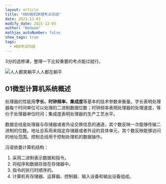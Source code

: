 ```yaml
---
layout: article
title: "HBU微机原理考点总结"
date: 2021-12-03
modify_date: 2021-12-03
author: "Bedoom"
mathjax_autoNumber: false
show_tags: true
tags:
  - HBU考试内容
---
```


3分的选修课，整理一下比较重要的考点能过就行。

![人人都笑躺平人人都在躺平](https://gitee.com/bedoom/images/raw/master/202112031138646.jpeg)

<!---more-->

## 01微型计算机系统概述

处理器的性能用**字长、时钟频率、集成度**等基本的技术参数来衡量。字长表明处理器每个时间单位可以处理的二进制数据位数；时钟频率表明处理器的处理速度，等价于处理器单位时间；集成度表明处理器的生产工艺水平。

数据总线是处理器与存储器或者外设交换信息的通道，其个数反映一次能够传输二进制的位数。地址总系用来指定存储器或者外设的具体单元，其个数反映能够访问的地址范围。控制总线用于控制处理机的数据操作。

冯诺依曼计算机结构：

1. 采用二进制表示数据和指令。
2. 将程序和数据存放在存储器中。
3. 指令的执行时顺序的。
4. 计算机有存储器、运算器、控制器、输入设备和输出设备组成。


